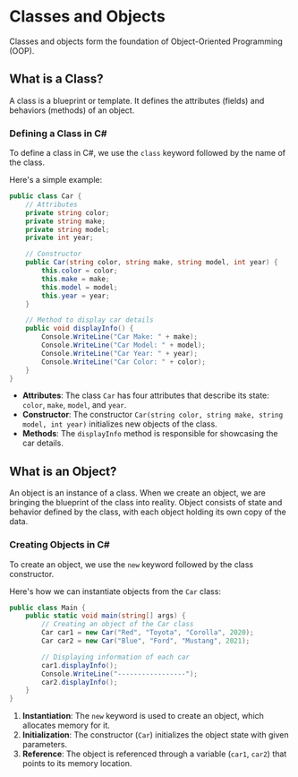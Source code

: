 
# Classes and Objects

Classes and objects form the foundation of Object-Oriented Programming (OOP).

## What is a Class?

A class is a blueprint or template. It defines the attributes (fields) and behaviors (methods) of an object.

### Defining a Class in C#

To define a class in C#, we use the `class` keyword followed by the name of the class. 

Here's a simple example:

```csharp
public class Car {
    // Attributes
    private string color;
    private string make;
    private string model;
    private int year;

    // Constructor
    public Car(string color, string make, string model, int year) {
        this.color = color;
        this.make = make;
        this.model = model;
        this.year = year;
    }

    // Method to display car details
    public void displayInfo() {
        Console.WriteLine("Car Make: " + make);
        Console.WriteLine("Car Model: " + model);
        Console.WriteLine("Car Year: " + year);
        Console.WriteLine("Car Color: " + color);
    }
}
```
- **Attributes**: The class `Car` has four attributes that describe its state: `color`, `make`, `model`, and `year`.
- **Constructor**: The constructor `Car(string color, string make, string model, int year)` initializes new objects of the class.
- **Methods**: The `displayInfo` method is responsible for showcasing the car details.

## What is an Object?

An object is an instance of a class. When we create an object, we are bringing the blueprint of the class into reality. Object consists of state and behavior defined by the class, with each object holding its own copy of the data.

### Creating Objects in C#

To create an object, we use the `new` keyword followed by the class constructor. 

Here's how we can instantiate objects from the `Car` class:

```csharp
public class Main {
    public static void main(string[] args) {
        // Creating an object of the Car class
        Car car1 = new Car("Red", "Toyota", "Corolla", 2020);
        Car car2 = new Car("Blue", "Ford", "Mustang", 2021);

        // Displaying information of each car
        car1.displayInfo();
        Console.WriteLine("-----------------");
        car2.displayInfo();
    }
}
```

1. **Instantiation**: The `new` keyword is used to create an object, which allocates memory for it.
2. **Initialization**: The constructor (`Car`) initializes the object state with given parameters.
3. **Reference**: The object is referenced through a variable (`car1`, `car2`) that points to its memory location.
